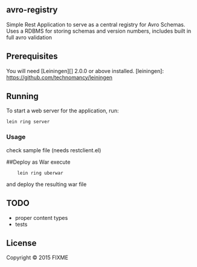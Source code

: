 ## avro-registry

Simple Rest Application to serve as a central registry for Avro Schemas.
Uses a RDBMS for storing schemas and version numbers, includes built in full avro validation

## Prerequisites
You will need [Leiningen][] 2.0.0 or above installed.
[leiningen]: https://github.com/technomancy/leiningen

## Running

To start a web server for the application, run:

    lein ring server

### Usage
check sample file
(needs restclient.el)

##Deploy as War
execute

		lein ring uberwar
		
and deploy the resulting war file

## TODO
* proper content types
* tests

## License

Copyright © 2015 FIXME
